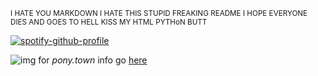 <sup>I HATE YOU MARKDOWN I HATE THIS STUPID FREAKING README I HOPE EVERYONE DIES AND GOES TO HELL KISS MY HTML PYTHoN BUTT</sup>

[![spotify-github-profile](https://spotify-github-profile.vercel.app/api/view?uid=04ky8vr4q89qstdzpbkjrmd18&cover_image=true&theme=natemoo-re&show_offline=false&background_color=121212&interchange=true&bar_color=60472b&bar_color_cover=true)](https://github.com/kittinan/spotify-github-profile)

![img](https://64.media.tumblr.com/b5fb3b2e5206daf67beb51479bc34a93/tumblr_oodtqhJN7P1uxjyz9o5_75sq.png) for _pony.town_ info go [here](https://github.com/megatensei/pt)

